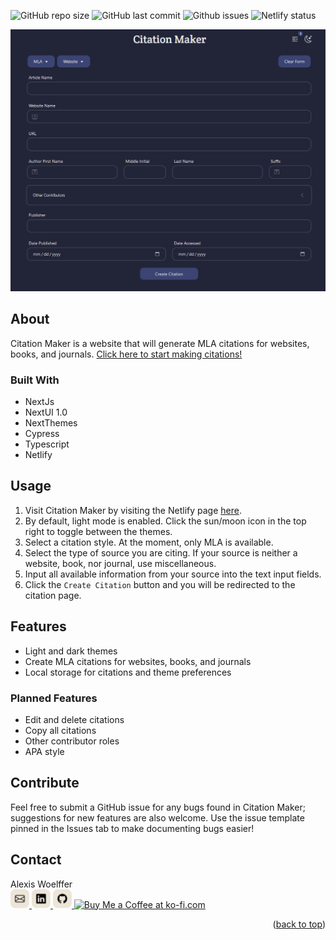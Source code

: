 <a id="readme-top"></a>
![GitHub repo size](https://img.shields.io/github/repo-size/awoelf/citation-maker)
![GitHub last commit](https://img.shields.io/github/last-commit/awoelf/citation-maker)
![Github issues](https://img.shields.io/github/issues/awoelf/citation-maker)
![Netlify status](https://img.shields.io/netlify/fa6e8e2c-c2fb-4dce-8df3-d55293f22257)

[![citation-maker-img]](https://citation-maker.netlify.app/)

## About
Citation Maker is a website that will generate MLA citations for websites, books, and journals. [Click here to start making citations!](https://citation-maker.netlify.app/)

### Built With
- NextJs
- NextUI 1.0
- NextThemes
- Cypress
- Typescript
- Netlify

## Usage
1. Visit Citation Maker by visiting the Netlify page [here](https://citation-maker.netlify.app/).
2. By default, light mode is enabled. Click the sun/moon icon in the top right to toggle between the themes.
3. Select a citation style. At the moment, only MLA is available.
4. Select the type of source you are citing. If your source is neither a website, book, nor journal, use miscellaneous.
5. Input all available information from your source into the text input fields.
6. Click the `Create Citation` button and you will be redirected to the citation page.

## Features
- Light and dark themes
- Create MLA citations for websites, books, and journals
- Local storage for citations and theme preferences

### Planned Features
- Edit and delete citations
- Copy all citations
- Other contributor roles
- APA style

## Contribute
Feel free to submit a GitHub issue for any bugs found in Citation Maker; suggestions for new features are also welcome. Use the issue template pinned in the Issues tab to make documenting bugs easier!

## Contact
Alexis Woelffer
<br>
<a href='mailto:awoelf@outlook.com'>
<img src='./images/email.svg' width='30'/>
</a>
<a href='https://linkedin.com/in/alexis-w-dev'>
<img src='./images/linkedin.svg' width='30'/>
</a>
<a href='https://github.com/awoelf'>
<img src='./images/github.svg' width='30'/>
</a>
<a href='https://ko-fi.com/P5P5MUGSA' target='_blank'><img height='36' style='border:0px;height:30px;' src='https://storage.ko-fi.com/cdn/kofi2.png?v=3' border='0' alt='Buy Me a Coffee at ko-fi.com' /></a>

<p align="right">(<a href="#readme-top">back to top</a>)</p>

<!-- Images -->
[citation-maker-img]: ./images/citation-maker.png

